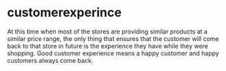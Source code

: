 # customerexperince
At this time when most of the stores are providing similar products at a similar price range, the only thing that ensures that the customer will come back to that store in future is the experience they have while they were shopping. Good customer experience means a happy customer and happy customers always come back. 
